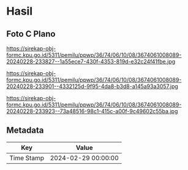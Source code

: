 # Hasil

## Foto C Plano

https://sirekap-obj-formc.kpu.go.id/5311/pemilu/ppwp/36/74/06/10/08/3674061008089-20240228-233827--1a55ece7-430f-4353-819d-e32c24f41fbe.jpg

https://sirekap-obj-formc.kpu.go.id/5311/pemilu/ppwp/36/74/06/10/08/3674061008089-20240228-233901--4332125d-9f95-4da8-b3d8-a145a93a3057.jpg

https://sirekap-obj-formc.kpu.go.id/5311/pemilu/ppwp/36/74/06/10/08/3674061008089-20240228-233923--73a48516-98c1-415c-a00f-9c49602c55ba.jpg


## Metadata

| Key        | Value               |
| ---------- | ------------------- |
| Time Stamp | 2024-02-29 00:00:00 |



